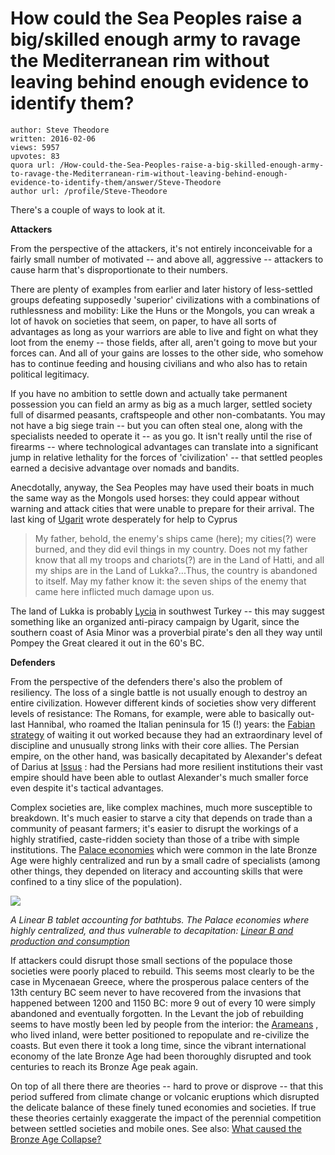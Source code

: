 # How could the Sea Peoples raise a big/skilled enough army to ravage the Mediterranean rim without leaving behind enough evidence to identify them?

	author: Steve Theodore
	written: 2016-02-06
	views: 5957
	upvotes: 83
	quora url: /How-could-the-Sea-Peoples-raise-a-big-skilled-enough-army-to-ravage-the-Mediterranean-rim-without-leaving-behind-enough-evidence-to-identify-them/answer/Steve-Theodore
	author url: /profile/Steve-Theodore


There's a couple of ways to look at it.

__Attackers__ 

From the perspective of the attackers, it's not entirely inconceivable for a fairly small number of motivated -- and above all, aggressive -- attackers to cause harm that's disproportionate to their numbers. 

There are plenty of examples from earlier and later history of less-settled groups defeating supposedly 'superior' civilizations with a combinations of ruthlessness and mobility: Like the Huns or the Mongols, you can wreak a lot of havok on societies that seem, on paper, to have all sorts of advantages as long as your warriors are able to live and fight on what they loot from the enemy -- those fields, after all, aren't going to move but your forces can. And all of your gains are losses to the other side, who somehow has to continue feeding and housing civilians and who also has to retain political legitimacy.

 If you have no ambition to settle down and actually take permanent possession you can field an army as big as a much larger, settled society full of disarmed peasants, craftspeople and other non-combatants. You may not have a big siege train -- but you can often steal one, along with the specialists needed to operate it -- as you go. It isn't really until the rise of firearms -- where technological advantages can translate into a significant jump in relative lethality for the forces of 'civilization' -- that settled peoples earned a decisive advantage over nomads and bandits.

Anecdotally, anyway, the Sea Peoples may have used their boats in much the same way as the Mongols used horses: they could appear without warning and attack cities that were unable to prepare for their arrival. The last king of [Ugarit](https://en.wikipedia.org/wiki/Ugarit) wrote desperately for help to Cyprus

> My father, behold, the enemy's ships came (here); my cities(?) were burned, and they did evil things in my country. Does not my father know that all my troops and chariots(?) are in the Land of Hatti, and all my ships are in the Land of Lukka?...Thus, the country is abandoned to itself. May my father know it: the seven ships of the enemy that came here inflicted much damage upon us.

The land of Lukka is probably [Lycia](https://en.wikipedia.org/wiki/Lycia) in southwest Turkey -- this may suggest something like an organized anti-piracy campaign by Ugarit, since the southern coast of Asia Minor was a proverbial pirate's den all they way until Pompey the Great cleared it out in the 60's BC.

__Defenders__  

From the perspective of the defenders there's also the problem of resiliency. The loss of a single battle is not usually enough to destroy an entire civilization. However different kinds of societies show very different levels of resistance: The Romans, for example, were able to basically out-last Hannibal, who roamed the Italian peninsula for 15 (!) years: the [Fabian strategy](https://en.wikipedia.org/wiki/Fabian_strategy) of waiting it out worked because they had an extraordinary level of discipline and unusually strong links with their core allies. The Persian empire, on the other hand, was basically decapitated by Alexander's defeat of Darius at [Issus](https://en.wikipedia.org/wiki/Battle_of_Issus) : had the Persians had more resilient institutions their vast empire should have been able to outlast Alexander's much smaller force even despite it's tactical advantages.

Complex societies are, like complex machines, much more susceptible to breakdown. It's much easier to starve a city that depends on trade than a community of peasant farmers; it's easier to disrupt the workings of a highly stratified, caste-ridden society than those of a tribe with simple institutions. The [Palace economies](https://en.wikipedia.org/wiki/Palace_economy) which were common in the late Bronze Age were highly centralized and run by a small cadre of specialists (among other things, they depended on literacy and accounting skills that were confined to a tiny slice of the population). 

![](https://qph.fs.quoracdn.net/main-qimg-cb0b562dc4a0a8fa5c36d0f835f9348e-c)

 _A Linear B tablet accounting for bathtubs. The Palace economies where highly centralized, and thus vulnerable to decapitation:_ _[Linear B and production and consumption](http://www.bronzeage.org.uk/8.aspx)_ 

If attackers could disrupt those small sections of the populace those societies were poorly placed to rebuild. This seems most clearly to be the case in Mycenaean Greece, where the prosperous palace centers of the 13th century BC seem never to have recovered from the invasions that happened between 1200 and 1150 BC: more 9 out of every 10 were simply abandoned and eventually forgotten. In the Levant the job of rebuilding seems to have mostly been led by people from the interior: the [Arameans](https://en.wikipedia.org/wiki/Arameans) , who lived inland, were better positioned to repopulate and re-civilize the coasts. But even there it took a long time, since the vibrant international economy of the late Bronze Age had been thoroughly disrupted and took centuries to reach its Bronze Age peak again.



On top of all there there are theories -- hard to prove or disprove -- that this period suffered from climate change or volcanic eruptions which disrupted the delicate balance of these finely tuned economies and societies. If true these theories certainly exaggerate the impact of the perennial competition between settled societies and mobile ones. See also: [What caused the Bronze Age Collapse?](https://www.quora.com/What-caused-the-Bronze-Age-Collapse) 





